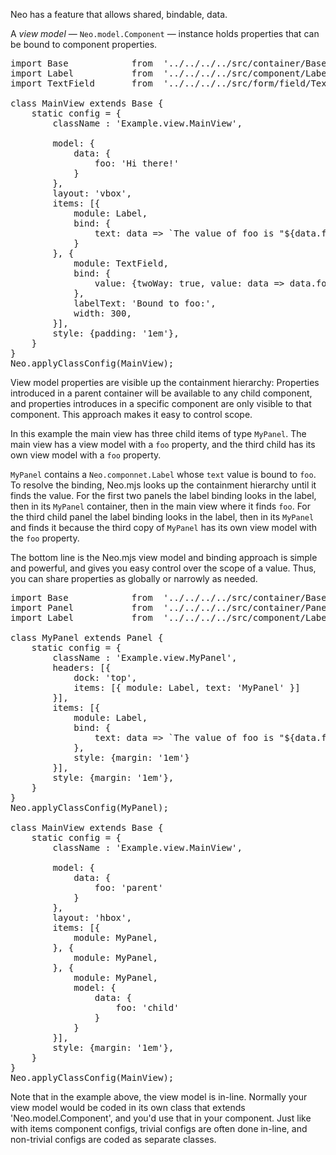Neo has a feature that allows shared, bindable, data.

A _view model_ &mdash; `Neo.model.Component` &mdash; instance holds properties that 
can be bound to component properties.

<pre data-neo>
import Base            from  '../../../../src/container/Base.mjs';
import Label           from  '../../../../src/component/Label.mjs';
import TextField       from  '../../../../src/form/field/Text.mjs';

class MainView extends Base {
    static config = {
        className : 'Example.view.MainView',

        model: {
            data: {
                foo: 'Hi there!'
            }
        },
        layout: 'vbox',
        items: [{
            module: Label,
            bind: {
                text: data => `The value of foo is "${data.foo}"`   // The "text" property is set as data.foo changes
            }
        }, {
            module: TextField,
            bind: {
                value: {twoWay: true, value: data => data.foo}      // "twoWay" means data.foo is set as the text field changes
            },
            labelText: 'Bound to foo:',
            width: 300,
        }],
        style: {padding: '1em'},
    }
}
Neo.applyClassConfig(MainView);
</pre>

View model properties are visible up the containment hierarchy:
Properties introduced in a parent container will be available to any child component, and properties
introduces in a specific component are only visible to that component. This approach makes it easy to control scope.

In this example the main view has three child items of type `MyPanel`. The main view has a view model with a 
`foo` property, and the third child has its own view model with a `foo` property.

`MyPanel` contains a `Neo.componnet.Label` whose `text` value is bound to `foo`. To resolve the binding, Neo.mjs looks up the
containment hierarchy until it finds the value. For the first two panels the label binding looks in the label, then in its `MyPanel`
container, then in the main view where it finds `foo`. For the third child panel the label binding looks in the label,
then in its `MyPanel` and finds it because the third copy of `MyPanel` has its own view model with the `foo` property.

The bottom line is the Neo.mjs view model and binding approach is simple and powerful, and gives you easy control over the scope
of a value. Thus, you can share properties as globally or narrowly as needed.

<pre data-neo>
import Base            from  '../../../../src/container/Base.mjs';
import Panel           from  '../../../../src/container/Panel.mjs';
import Label           from  '../../../../src/component/Label.mjs';

class MyPanel extends Panel {
    static config = {
        className : 'Example.view.MyPanel',
        headers: [{
            dock: 'top',
            items: [{ module: Label, text: 'MyPanel' }]
        }],
        items: [{ 
            module: Label, 
            bind: {
                text: data => `The value of foo is "${data.foo}"` 
            },
            style: {margin: '1em'}
        }],
        style: {margin: '1em'},
    }
}
Neo.applyClassConfig(MyPanel);

class MainView extends Base {
    static config = {
        className : 'Example.view.MainView',

        model: {
            data: {
                foo: 'parent'
            }
        },
        layout: 'hbox',
        items: [{
            module: MyPanel,
        }, {
            module: MyPanel,
        }, {
            module: MyPanel,
            model: {
                data: {
                    foo: 'child'
                }
            }
        }],
        style: {margin: '1em'},
    }
}
Neo.applyClassConfig(MainView);
</pre>





Note that in the example above, the view model is in-line. Normally your view model would be 
coded in its own class that extends 'Neo.model.Component', and you'd use that in your component.
Just like with items component configs, trivial configs are often done in-line, and non-trivial 
configs are coded as separate classes.
